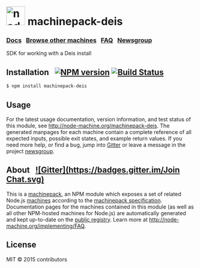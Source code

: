 
<h1>
  <a href="http://node-machine.org" title="Node-Machine public registry"><img alt="node-machine logo" title="Node-Machine Project" src="http://node-machine.org/images/machine-anthropomorph-for-white-bg.png" width="50" /></a>
  machinepack-deis
</h1>

### [Docs](http://node-machine.org/machinepack-deis) &nbsp; [Browse other machines](http://node-machine.org/machinepacks) &nbsp;  [FAQ](http://node-machine.org/implementing/FAQ)  &nbsp;  [Newsgroup](https://groups.google.com/forum/?hl=en#!forum/node-machine)

SDK for working with a Deis install


## Installation &nbsp; [![NPM version](https://badge.fury.io/js/machinepack-deis.svg)](http://badge.fury.io/js/machinepack-deis) [![Build Status](https://travis-ci.org/mikermcneil/machinepack-deis.png?branch=master)](https://travis-ci.org/mikermcneil/machinepack-deis)

```sh
$ npm install machinepack-deis
```

## Usage

For the latest usage documentation, version information, and test status of this module, see <a href="http://node-machine.org/machinepack-deis" title="SDK for working with a Deis install (for node.js)">http://node-machine.org/machinepack-deis</a>.  The generated manpages for each machine contain a complete reference of all expected inputs, possible exit states, and example return values.  If you need more help, or find a bug, jump into [Gitter](https://gitter.im/node-machine/general) or leave a message in the project [newsgroup](https://groups.google.com/forum/?hl=en#!forum/node-machine).

## About  &nbsp; [![Gitter](https://badges.gitter.im/Join Chat.svg)](https://gitter.im/node-machine/general?utm_source=badge&utm_medium=badge&utm_campaign=pr-badge&utm_content=badge)

This is a [machinepack](http://node-machine.org/machinepacks), an NPM module which exposes a set of related Node.js [machines](http://node-machine.org/spec/machine) according to the [machinepack specification](http://node-machine.org/spec/machinepack).
Documentation pages for the machines contained in this module (as well as all other NPM-hosted machines for Node.js) are automatically generated and kept up-to-date on the <a href="http://node-machine.org" title="Public machine registry for Node.js">public registry</a>.
Learn more at <a href="http://node-machine.org/implementing/FAQ" title="Machine Project FAQ (for implementors)">http://node-machine.org/implementing/FAQ</a>.

## License

MIT &copy; 2015 contributors

